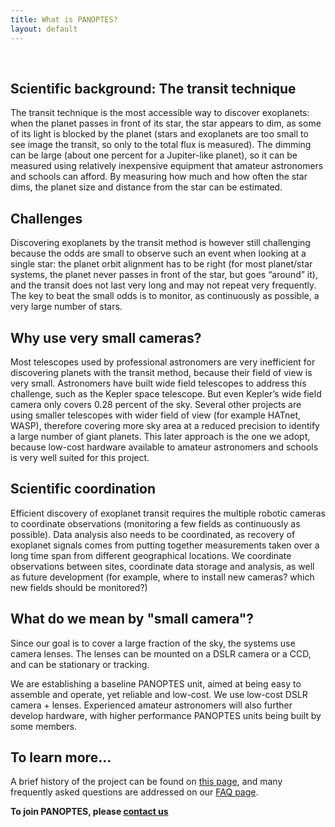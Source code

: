 ```yaml
---
title: What is PANOPTES?
layout: default
---
```


<br/>

## Scientific background: The transit technique

The transit technique is the most accessible way to discover exoplanets: when
the planet passes in front of its star, the star appears to dim, as some of its
light is blocked by the planet (stars and exoplanets are too small to see image
the transit, so only to the total flux is measured). The dimming can be large
(about one percent for a Jupiter-like planet), so it can be measured using
relatively inexpensive equipment that amateur astronomers and schools can
afford. By measuring how much and how often the star dims, the planet size and
distance from the star can be estimated.

## Challenges

Discovering exoplanets by the transit method is however still challenging
because the odds are small to observe such an event when looking at a single
star: the planet orbit alignment has to be right (for most planet/star systems,
the planet never passes in front of the star, but goes “around” it), and the
transit does not last very long and may not repeat very frequently. The key to
beat the small odds is to monitor, as continuously as possible, a very large
number of stars.

## Why use very small cameras?

Most telescopes used by professional astronomers are very inefficient for
discovering planets with the transit method, because their field of view is very
small. Astronomers have built wide field telescopes to address this challenge,
such as the Kepler space telescope. But even Kepler’s wide field camera only
covers 0.28 percent of the sky. Several other projects are using smaller
telescopes with wider field of view (for example HATnet, WASP), therefore
covering more sky area at a reduced precision to identify a large number of
giant planets. This later approach is the one we adopt, because low-cost
hardware available to amateur astronomers and schools is very well suited for
this project.

## Scientific coordination

Efficient discovery of exoplanet transit requires the multiple robotic cameras
to coordinate observations (monitoring a few fields as continuously as
possible). Data analysis also needs to be coordinated, as recovery of exoplanet
signals comes from putting together measurements taken over a long time span
from different geographical locations. We coordinate observations between sites,
coordinate data storage and analysis, as well as future development (for
example, where to install new cameras? which new fields should be monitored?)

## What do we mean by "small camera"?

Since our goal is to cover a large fraction of the sky, the systems use camera
lenses. The lenses can be mounted on a DSLR camera or a CCD, and can be
stationary or tracking.

We are establishing a baseline PANOPTES unit, aimed at being easy to assemble
and operate, yet reliable and low-cost. We use low-cost DSLR camera + lenses.
Experienced amateur astronomers will also further develop hardware, with higher
performance PANOPTES units being built by some members.

## To learn more...

A brief history of the project can be found on [this page](/history.html), and
many frequently asked questions are addressed on our [FAQ page](/faq.html).

**To join PANOPTES, please [contact us](contact.html)**
